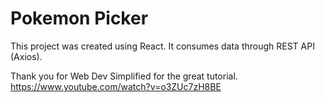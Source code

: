 # Pokemon Picker

This project was created using React. It consumes data through REST API (Axios). 

Thank you for Web Dev Simplified for the great tutorial.
https://www.youtube.com/watch?v=o3ZUc7zH8BE
